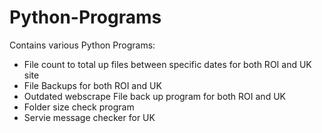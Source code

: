 # Python-Programs

Contains various Python Programs: 
  - File count to total up files between specific dates for both ROI and UK site
  - File Backups for both ROI and UK
  - Outdated webscrape File back up program for both ROI and UK
  - Folder size check program
  - Servie message checker for UK
